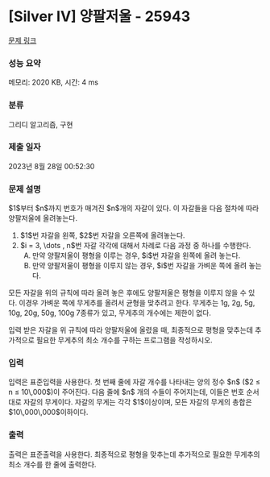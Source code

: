 # [Silver IV] 양팔저울 - 25943 

[문제 링크](https://www.acmicpc.net/problem/25943) 

### 성능 요약

메모리: 2020 KB, 시간: 4 ms

### 분류

그리디 알고리즘, 구현

### 제출 일자

2023년 8월 28일 00:52:30

### 문제 설명

<p>$1$부터 $n$까지 번호가 매겨진 $n$개의 자갈이 있다. 이 자갈들을 다음 절차에 따라 양팔저울에 올려놓는다.</p>

<ol>
	<li>$1$번 자갈을 왼쪽, $2$번 자갈을 오른쪽에 올려놓는다.</li>
	<li>$i = 3, \dots , n$번 자갈 각각에 대해서 차례로 다음 과정 중 하나를 수행한다.
	<ol style="list-style-type: upper-alpha;">
		<li>만약 양팔저울이 평형을 이루는 경우, $i$번 자갈을 왼쪽에 올려 놓는다.</li>
		<li>만약 양팔저울이 평형을 이루지 않는 경우, $i$번 자갈을 가벼운 쪽에 올려 놓는다.</li>
	</ol>
	</li>
</ol>

<p>모든 자갈을 위의 규칙에 따라 올려 놓은 후에도 양팔저울은 평형을 이루지 않을 수 있다. 이경우 가벼운 쪽에 무게추를 올려서 균형을 맞추려고 한다. 무게추는 1g, 2g, 5g, 10g, 20g, 50g, 100g 7종류가 있고, 무게추의 개수에는 제한이 없다.</p>

<p>입력 받은 자갈을 위 규칙에 따라 양팔저울에 올렸을 때, 최종적으로 평형을 맞추는데 추가적으로 필요한 무게추의 최소 개수를 구하는 프로그램을 작성하시오.</p>

### 입력 

 <p>입력은 표준입력을 사용한다. 첫 번째 줄에 자갈 개수를 나타내는 양의 정수 $n$ ($2 ≤ n ≤ 10\,000$)이 주어진다. 다음 줄에 $n$ 개의 수들이 주어지는데, 이들은 번호 순서대로 자갈의 무게이다. 자갈의 무게는 각각 $1$이상이며, 모든 자갈의 무게의 총합은 $10\,000\,000$이하이다.</p>

### 출력 

 <p>출력은 표준출력을 사용한다. 최종적으로 평형을 맞추는데 추가적으로 필요한 무게추의 최소 개수를 한 줄에 출력한다.</p>


